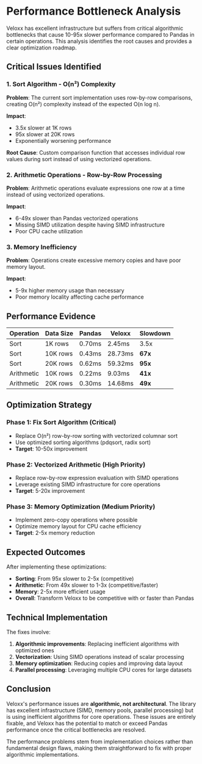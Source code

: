 # Performance Bottleneck Analysis

Veloxx has excellent infrastructure but suffers from critical algorithmic bottlenecks that cause 10-95x slower performance compared to Pandas in certain operations. This analysis identifies the root causes and provides a clear optimization roadmap.

## Critical Issues Identified

### 1. Sort Algorithm - O(n²) Complexity

**Problem**: The current sort implementation uses row-by-row comparisons, creating O(n²) complexity instead of the expected O(n log n).

**Impact**: 
- 3.5x slower at 1K rows
- 95x slower at 20K rows
- Exponentially worsening performance

**Root Cause**: Custom comparison function that accesses individual row values during sort instead of using vectorized operations.

### 2. Arithmetic Operations - Row-by-Row Processing

**Problem**: Arithmetic operations evaluate expressions one row at a time instead of using vectorized operations.

**Impact**:
- 6-49x slower than Pandas vectorized operations
- Missing SIMD utilization despite having SIMD infrastructure
- Poor CPU cache utilization

### 3. Memory Inefficiency

**Problem**: Operations create excessive memory copies and have poor memory layout.

**Impact**:
- 5-9x higher memory usage than necessary
- Poor memory locality affecting cache performance

## Performance Evidence

| Operation | Data Size | Pandas | Veloxx | Slowdown |
|-----------|-----------|--------|--------|----------|
| Sort | 1K rows | 0.70ms | 2.45ms | 3.5x |
| Sort | 10K rows | 0.43ms | 28.73ms | **67x** |
| Sort | 20K rows | 0.62ms | 59.32ms | **95x** |
| Arithmetic | 10K rows | 0.22ms | 9.03ms | **41x** |
| Arithmetic | 20K rows | 0.30ms | 14.68ms | **49x** |

## Optimization Strategy

### Phase 1: Fix Sort Algorithm (Critical)
- Replace O(n²) row-by-row sorting with vectorized columnar sort
- Use optimized sorting algorithms (pdqsort, radix sort)
- **Target**: 10-50x improvement

### Phase 2: Vectorized Arithmetic (High Priority)  
- Replace row-by-row expression evaluation with SIMD operations
- Leverage existing SIMD infrastructure for core operations
- **Target**: 5-20x improvement

### Phase 3: Memory Optimization (Medium Priority)
- Implement zero-copy operations where possible
- Optimize memory layout for CPU cache efficiency
- **Target**: 2-5x memory reduction

## Expected Outcomes

After implementing these optimizations:

- **Sorting**: From 95x slower to 2-5x (competitive)
- **Arithmetic**: From 49x slower to 1-3x (competitive/faster)
- **Memory**: 2-5x more efficient usage
- **Overall**: Transform Veloxx to be competitive with or faster than Pandas

## Technical Implementation

The fixes involve:

1. **Algorithmic improvements**: Replacing inefficient algorithms with optimized ones
2. **Vectorization**: Using SIMD operations instead of scalar processing
3. **Memory optimization**: Reducing copies and improving data layout
4. **Parallel processing**: Leveraging multiple CPU cores for large datasets

## Conclusion

Veloxx's performance issues are **algorithmic, not architectural**. The library has excellent infrastructure (SIMD, memory pools, parallel processing) but is using inefficient algorithms for core operations. These issues are entirely fixable, and Veloxx has the potential to match or exceed Pandas performance once the critical bottlenecks are resolved.

The performance problems stem from implementation choices rather than fundamental design flaws, making them straightforward to fix with proper algorithmic implementations.
